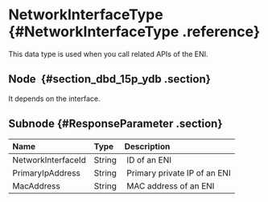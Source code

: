 # NetworkInterfaceType {#NetworkInterfaceType .reference}

This data type is used when you call related APIs of the ENI.

## Node  {#section_dbd_15p_ydb .section}

It depends on the interface.

## Subnode {#ResponseParameter .section}

|Name|Type|Description|
|:---|:---|:----------|
|NetworkInterfaceId|String| ID of an ENI|
|PrimaryIpAddress|String| Primary private IP of an ENI|
|MacAddress|String| MAC address of an ENI|

